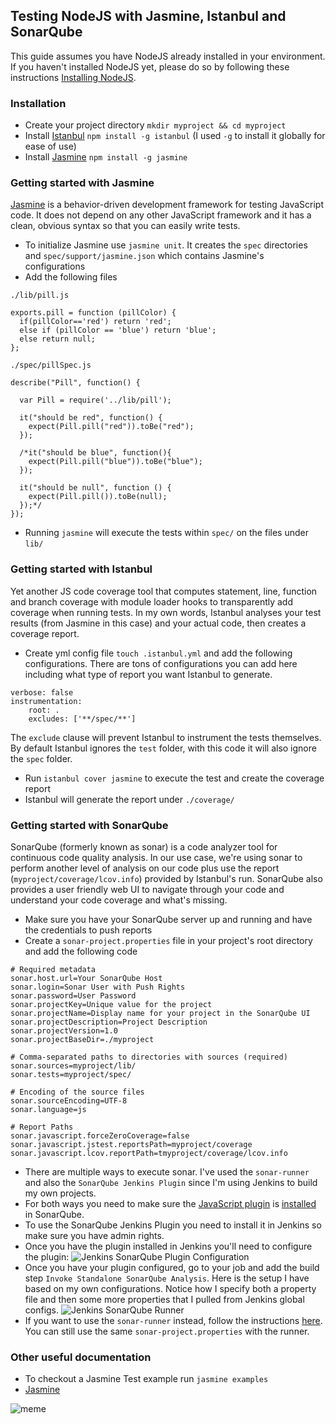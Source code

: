 ## Testing NodeJS with Jasmine, Istanbul and SonarQube
This guide assumes you have NodeJS already installed in your environment. If you haven't installed NodeJS yet, please do so by following
these instructions [Installing NodeJS](https://nodejs.org/en/download/package-manager/).

### Installation
* Create your project directory `mkdir myproject && cd myproject`
* Install [Istanbul](https://github.com/yahoo/istanbul) `npm install -g istanbul` (I used `-g` to install it globally for ease of use)
* Install [Jasmine](https://www.npmjs.com/package/jasmine) `npm install -g jasmine`

### Getting started with Jasmine
[Jasmine](http://jasmine.github.io/2.4/introduction.html) is a behavior-driven development framework for testing JavaScript code. It does not depend on any other JavaScript framework and it has a clean, obvious syntax so that you can easily write tests. 
* To initialize Jasmine use `jasmine unit`. It creates the `spec` directories and `spec/support/jasmine.json` 
which contains Jasmine's configurations
* Add the following files

`./lib/pill.js`
```
exports.pill = function (pillColor) {
  if(pillColor=='red') return 'red';
  else if (pillColor == 'blue') return 'blue';
  else return null;
};
```
`./spec/pillSpec.js`
```
describe("Pill", function() {

  var Pill = require('../lib/pill');
  
  it("should be red", function() {
    expect(Pill.pill("red")).toBe("red");
  });
  
  /*it("should be blue", function(){
    expect(Pill.pill("blue")).toBe("blue");
  });
  
  it("should be null", function () {
    expect(Pill.pill()).toBe(null);
  });*/
});
```
* Running `jasmine` will execute the tests within `spec/` on the files under `lib/`

### Getting started with Istanbul
Yet another JS code coverage tool that computes statement, line, function and branch coverage with module loader hooks to transparently add coverage when running tests. In my own words, Istanbul analyses your test results (from Jasmine in this case) and your actual code, then creates a coverage report.
* Create yml config file `touch .istanbul.yml` and add the following configurations. There are tons of configurations you can add here including what type of report you want Istanbul to generate.
```
verbose: false
instrumentation:
    root: .
    excludes: ['**/spec/**']

```
The `exclude` clause will prevent Istanbul to instrument the tests themselves. By default Istanbul ignores the `test` folder, with this code it will also ignore the `spec` folder.
* Run `istanbul cover jasmine` to execute the test and create the coverage report
* Istanbul will generate the report under `./coverage/`

### Getting started with SonarQube
SonarQube (formerly known as sonar) is a code analyzer tool for continuous code quality analysis. In our use case, we're using sonar to perform another level of analysis on our code plus use the report (`myproject/coverage/lcov.info`) provided by Istanbul's run. SonarQube also provides a user friendly web UI to navigate through your code and understand your code coverage and what's missing.
* Make sure you have your SonarQube server up and running and have the credentials to push reports
* Create a `sonar-project.properties` file in your project's root directory and add the following code
```
# Required metadata
sonar.host.url=Your SonarQube Host
sonar.login=Sonar User with Push Rights
sonar.password=User Password
sonar.projectKey=Unique value for the project
sonar.projectName=Display name for your project in the SonarQube UI
sonar.projectDescription=Project Description
sonar.projectVersion=1.0
sonar.projectBaseDir=./myproject

# Comma-separated paths to directories with sources (required)
sonar.sources=myproject/lib/
sonar.tests=myproject/spec/

# Encoding of the source files
sonar.sourceEncoding=UTF-8
sonar.language=js

# Report Paths
sonar.javascript.forceZeroCoverage=false
sonar.javascript.jstest.reportsPath=myproject/coverage
sonar.javascript.lcov.reportPath=tmyproject/coverage/lcov.info
```
* There are multiple ways to execute sonar. I've used the `sonar-runner` and also the `SonarQube Jenkins Plugin` since I'm using Jenkins to build my own projects.
* For both ways you need to make sure the [JavaScript plugin](http://docs.sonarqube.org/display/PLUG/JavaScript+Plugin) is [installed](http://docs.sonarqube.org/display/SONAR/Installing+a+Plugin) in SonarQube.
* To use the SonarQube Jenkins Plugin you need to install it in Jenkins so make sure you have admin rights.
* Once you have the plugin installed in Jenkins you'll need to configure the plugin:
![Jenkins SonarQube Plugin Configuration](http://i.imgur.com/d4FLVDw.png?1)
* Once you have your plugin configured, go to your job and add the build step `Invoke Standalone SonarQube Analysis`. Here is the setup I have based on my own configurations. Notice how I specify both a property file and then some more properties that I pulled from Jenkins global configs. 
![Jenkins SonarQube Runner](http://i.imgur.com/t1CLlPz.png?1)
* If you want to use the `sonar-runner` instead, follow the instructions [here](http://docs.sonarqube.org/display/SCAN/Analyzing+with+SonarQube+Scanner). You can still use the same `sonar-project.properties` with the runner.

### Other useful documentation
* To checkout a Jasmine Test example run `jasmine examples`
* [Jasmine](http://jasmine.github.io/2.1/node.html)

![meme](http://www.daedtech.com/wp-content/uploads/2012/12/TestAllTheThings.jpg)
